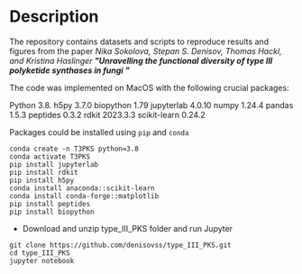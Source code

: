 # Description

The repository contains datasets and scripts to reproduce results and figures from the paper _Nika Sokolova, Stepan S. Denisov, Thomas Hackl, and Kristina Haslinger_
_**"Unravelling the functional diversity of type III polyketide synthases in fungi "**_


The code was implemented on MacOS with the following crucial packages:

Python 3.8.
h5py 3.7.0
biopython 1.79
jupyterlab 4.0.10
numpy 1.24.4
pandas 1.5.3
peptides 0.3.2
rdkit 2023.3.3
scikit-learn 0.24.2

Packages could be installed using `pip` and `conda`
```
conda create -n T3PKS python=3.8
conda activate T3PKS
pip install jupyterlab
pip install rdkit
pip install h5py
conda install anaconda::scikit-learn
conda install conda-forge::matplotlib
pip install peptides
pip install biopython
```

* Download and unzip type_III_PKS folder and run Jupyter

```
git clone https://github.com/denisovss/type_III_PKS.git
cd type_III_PKS
jupyter notebook
```

